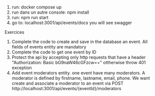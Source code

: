 1. run: docker compose up
2. run dans un autre console: npm install
3. run: npm run start
4. go to: localhost:3001/api/events/docs you will see swagger

Exercices
1. Complete the code to create and save in the database an event. All fields of events entity are mandatory
2. Complete the code to get one event by ID
3. Protect the api by accepting only http requests that have a header "Authorization: Basic bG9naW46cGFzcw==" ottherwise throw 401 exception
4. Add event moderators entity. one event have many moderators. A moderator is defined by firstname, lastname, email, phone.
We want create and associate a moderator to an event via POST http://localhost:3001/api/events/{eventId}/moderators
